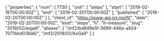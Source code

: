 {
  "properties": {
    "num": [
      7730
    ],
    "unit": [
      "steps"
    ],
    "start": [
      "2019-02-19T00:00:00Z"
    ],
    "end": [
      "2019-02-20T00:00:00Z"
    ],
    "published": [
      "2019-02-20T00:00:00Z"
    ]
  },
  "client_id": "https://www-api.jvt.me/fit",
  "date": "2019-02-20T00:00:00Z",
  "kind": "steps",
  "h": "h-measure",
  "slug": "2019/02/axga9",
  "aliases": [
    "/mf2/bd649e5f-5699-446a-a924-7071bb4036a6/",
    "/mf2/2019/02/AxGa9"
  ]
}
